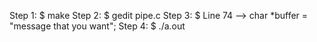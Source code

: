 Step 1: $ make
Step 2: $ gedit pipe.c
Step 3: $ Line 74 --> char *buffer = "message that you want";
Step 4: $ ./a.out
